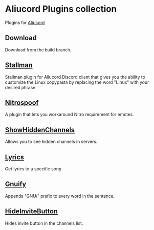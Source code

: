 # Aliucord Plugins collection
Plugins for [Aliucord](https://github.com/Aliucord)

## Download
Download from the build branch.

## [Stallman](/Stallman)
Stallman plugin for Aliucord Discord client that gives you the ability to customize the Linux copypasta by replacing the word "Linux" with your desired phrase.

## [Nitrospoof](/NitroSpoof)
A plugin that lets you workaround Nitro requirement for emotes.

## [ShowHiddenChannels](/ShowHiddenChannels)
Allows you to see hidden channels in servers.

## [Lyrics](/Lyrics)
Get lyrics to a specific song

## [Gnuify](/Gnuify)
Appends "GNU/" prefix to every word in the sentence.

## [HideInviteButton](/HideInviteButton)
Hides invite button in the channels list.